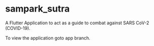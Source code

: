# sampark_sutra
A Flutter Application to act as a guide to combat against SARS CoV-2 (COVID-19). 

To view the application goto app branch.

